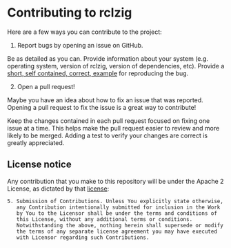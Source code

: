 # Contributing to rclzig

Here are a few ways you can contribute to the project:

1. Report bugs by opening an issue on GitHub.

Be as detailed as you can.
Provide information about your system (e.g. operating system, version of rclzig, version of dependencies, etc).
Provide a [short, self contained, correct, example](http://sscce.org/) for reproducing the bug.

2. Open a pull request!

Maybe you have an idea about how to fix an issue that was reported.
Opening a pull request to fix the issue is a great way to contribute!

Keep the changes contained in each pull request focused on fixing one issue at a time.
This helps make the pull request easier to review and more likely to be merged.
Adding a test to verify your changes are correct is greatly appreciated.

## License notice

Any contribution that you make to this repository will
be under the Apache 2 License, as dictated by that
[license](http://www.apache.org/licenses/LICENSE-2.0.html):

~~~
5. Submission of Contributions. Unless You explicitly state otherwise,
   any Contribution intentionally submitted for inclusion in the Work
   by You to the Licensor shall be under the terms and conditions of
   this License, without any additional terms or conditions.
   Notwithstanding the above, nothing herein shall supersede or modify
   the terms of any separate license agreement you may have executed
   with Licensor regarding such Contributions.
~~~
